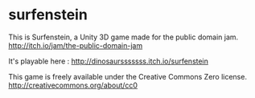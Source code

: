 surfenstein
===========

This is Surfenstein, a Unity 3D game made for the public domain jam. http://itch.io/jam/the-public-domain-jam

It's playable here : http://dinosaursssssss.itch.io/surfenstein

This game is freely available under the Creative Commons Zero license. http://creativecommons.org/about/cc0
